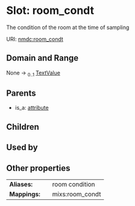 
# Slot: room_condt


The condition of the room at the time of sampling

URI: [nmdc:room_condt](https://microbiomedata/meta/room_condt)


## Domain and Range

None &#8594;  <sub>0..1</sub> [TextValue](TextValue.md)

## Parents

 *  is_a: [attribute](attribute.md)

## Children


## Used by


## Other properties

|  |  |  |
| --- | --- | --- |
| **Aliases:** | | room condition |
| **Mappings:** | | mixs:room_condt |

